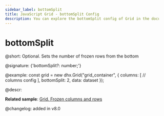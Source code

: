 ```yaml
---
sidebar_label: bottomSplit
title: JavaScript Grid - bottomSplit Config 
description: You can explore the bottomSplit config of Grid in the documentation of the DHTMLX JavaScript UI library. Browse developer guides and API reference, try out code examples and live demos, and download a free 30-day evaluation version of DHTMLX Suite.
---
```


# bottomSplit

@short: Optional. Sets the number of frozen rows from the bottom

@signature: {'bottomSplit?: number;'}

@example:
const grid = new dhx.Grid("grid_container", {
    columns: [
        // columns config
    ],
    bottomSplit: 2,
    data: dataset
});

@descr:

**Related sample**: [Grid. Frozen columns and rows](https://snippet.dhtmlx.com/hcgl9nth)

@changelog: added in v8.0

